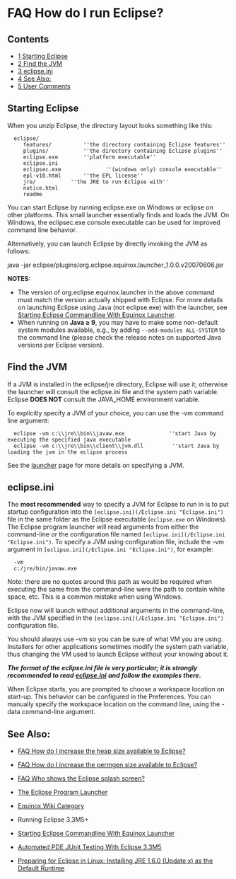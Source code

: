 

FAQ How do I run Eclipse?
=========================

Contents
--------

*   [1 Starting Eclipse](#Starting-Eclipse)
*   [2 Find the JVM](#Find-the-JVM)
*   [3 eclipse.ini](#eclipse.ini)
*   [4 See Also:](#See-Also:)
*   [5 User Comments](#User-Comments)

Starting Eclipse
----------------

When you unzip Eclipse, the directory layout looks something like this:

      eclipse/
         features/			''the directory containing Eclipse features''
         plugins/			''the directory containing Eclipse plugins''
         eclipse.exe		''platform executable''
         eclipse.ini
         eclipsec.exe              ''(windows only) console executable''
         epl-v10.html		''the EPL license''
         jre/			''the JRE to run Eclipse with''
         notice.html	
         readme	

You can start Eclipse by running eclipse.exe on Windows or eclipse on other platforms. This small launcher essentially finds and loads the JVM. On Windows, the eclipsec.exe console executable can be used for improved command line behavior.

Alternatively, you can launch Eclipse by directly invoking the JVM as follows:

   java -jar eclipse/plugins/org.eclipse.equinox.launcher_1.0.0.v20070606.jar

**NOTES:**

*   The version of org.eclipse.equinox.launcher in the above command must match the version actually shipped with Eclipse. For more details on launching Eclipse using Java (not eclipse.exe) with the launcher, see [Starting Eclipse Commandline With Equinox Launcher](/Starting_Eclipse_Commandline_With_Equinox_Launcher "Starting Eclipse Commandline With Equinox Launcher").
*   When running on **Java ≥ 9**, you may have to make some non-default system modules available, e.g., by adding `--add-modules ALL-SYSTEM` to the command line (please check the release notes on supported Java versions per Eclipse version).

Find the JVM
------------

If a JVM is installed in the eclipse/jre directory, Eclipse will use it; otherwise the launcher will consult the eclipse.ini file and the system path variable. Eclipse **DOES NOT** consult the JAVA_HOME environment variable.

To explicitly specify a JVM of your choice, you can use the -vm command line argument:

      eclipse -vm c:\\jre\\bin\\javaw.exe              ''start Java by executing the specified java executable
      eclipse -vm c:\\jre\\bin\\client\\jvm.dll         ''start Java by loading the jvm in the eclipse process

See the [launcher](/Equinox_Launcher#Finding_a_VM.2C_Using_JNI_Invocation_or_Executing_Java "Equinox Launcher") page for more details on specifying a JVM.

eclipse.ini
-----------

The **most recommended** way to specify a JVM for Eclipse to run in is to put startup configuration into the `[eclipse.ini](/Eclipse.ini "Eclipse.ini")` file in the same folder as the Eclipse executable (`eclipse.exe` on Windows). The Eclipse program launcher will read arguments from either the command-line or the configuration file named `[eclipse.ini](/Eclipse.ini "Eclipse.ini")`. To specify a JVM using configuration file, include the -vm argument in `[eclipse.ini](/Eclipse.ini "Eclipse.ini")`, for example:

      -vm
      c:/jre/bin/javaw.exe

Note: there are no quotes around this path as would be required when executing the same from the command-line were the path to contain white space, etc. This is a common mistake when using Windows.

Eclipse now will launch without additional arguments in the command-line, with the JVM specified in the `[eclipse.ini](/Eclipse.ini "Eclipse.ini")` configuration file.

You should always use -vm so you can be sure of what VM you are using. Installers for other applications sometimes modify the system path variable, thus changing the VM used to launch Eclipse without your knowing about it.

_**The format of the eclipse.ini file is very particular; it is strongly recommended to read**_ [_**eclipse.ini**_](/Eclipse.ini "Eclipse.ini") _**and follow the examples there.**_

When Eclipse starts, you are prompted to choose a workspace location on start-up. This behavior can be configured in the Preferences. You can manually specify the workspace location on the command line, using the -data <workspace-path> command-line argument.

See Also:
---------

*   [FAQ How do I increase the heap size available to Eclipse?](./FAQ_How_do_I_increase_the_heap_size_available_to_Eclipse.md "FAQ How do I increase the heap size available to Eclipse?")
*   [FAQ How do I increase the permgen size available to Eclipse?](./FAQ_How_do_I_increase_the_permgen_size_available_to_Eclipse.md "FAQ How do I increase the permgen size available to Eclipse?")
*   [FAQ Who shows the Eclipse splash screen?](./FAQ_Who_shows_the_Eclipse_splash_screen.md "FAQ Who shows the Eclipse splash screen?")
*   [The Eclipse Program Launcher](https://www.eclipse.org/swt/launcher.html)
*   [Equinox Wiki Category](http://wiki.eclipse.org/index.php/Category:Equinox)
*   Running Eclipse 3.3M5+

*   [Starting Eclipse Commandline With Equinox Launcher](/Starting_Eclipse_Commandline_With_Equinox_Launcher "Starting Eclipse Commandline With Equinox Launcher")
*   [Automated PDE JUnit Testing With Eclipse 3.3M5](/Automated_PDE_JUnit_Testing_With_Eclipse_3.3M5 "Automated PDE JUnit Testing With Eclipse 3.3M5")

*   [Preparing for Eclipse in Linux: Installing JRE 1.6.0 (Update x) as the Default Runtime](http://www.64bitjungle.com/ubuntu/install-java-jre-160-update-x-on-hardy-as-the-default-java-runtime)

  

